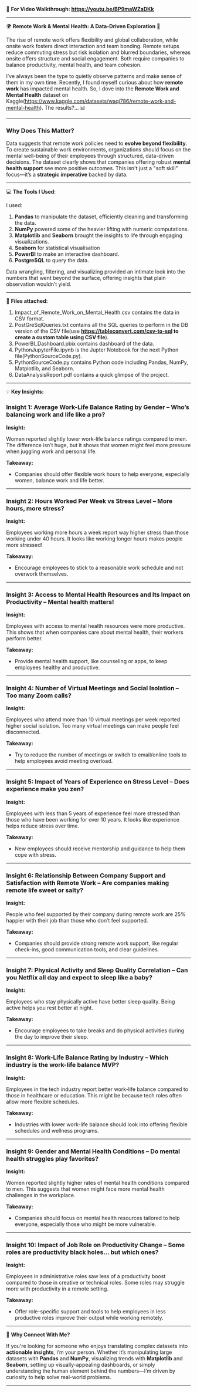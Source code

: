 🎥 **For Video Walkthrough:  https://youtu.be/BP9maWZaDKk**

------

🌍 **Remote Work & Mental Health: A Data-Driven Exploration** 🧠

The rise of remote work offers flexibility and global collaboration, while onsite work fosters direct interaction and team bonding. Remote setups reduce commuting stress but risk isolation and blurred boundaries, whereas onsite offers structure and social engagement. Both require companies to balance productivity, mental health, and team cohesion.

I’ve always been the type to quietly observe patterns and make sense of them in my own time. Recently, I found myself curious about how **remote work** has impacted mental health. So, I dove into the **Remote Work and Mental Health** dataset on Kaggle(https://www.kaggle.com/datasets/waqi786/remote-work-and-mental-health). The results?… 📊

------

### **Why Does This Matter?**

Data suggests that remote work policies need to **evolve beyond flexibility**. To create sustainable work environments, organizations should focus on the mental well-being of their employees through structured, data-driven decisions. The dataset clearly shows that companies offering robust **mental health support** see more positive outcomes. This isn't just a "soft skill" focus—it’s a **strategic imperative** backed by data.

------

💻 **The Tools I Used**:

I used:

1. **Pandas** to manipulate the dataset, efficiently cleaning and transforming the data.
2. **NumPy** powered some of the heavier lifting with numeric computations.
3. **Matplotlib** and **Seaborn** brought the insights to life through engaging visualizations.
4. **Seaborn** for statistical visualisation
5. **PowerBI** to make an interactive dashboard.
6. **PostgreSQL** to query the data.

Data wrangling, filtering, and visualizing provided an intimate look into the numbers that went beyond the surface, offering insights that plain observation wouldn’t yield.

---

📂 **Files attached:**

1. Impact_of_Remote_Work_on_Mental_Health.csv contains the data in CSV format.
2. PostGreSqlQueries.txt contains all the SQL queries to perform in the DB version of the CSV file(use **https://tableconvert.com/csv-to-sql to create a custom table using CSV file**).
3. PowerBI_Dashboard.pbix contains dashboard of the data.
4. PythonJupyterFile.ipynb is the Jupter Notebook for the next Python file(PythonSourceCode.py).
5. PythonSourceCode.py contains Python code including Pandas, NumPy, Matplotlib, and Seaborn.
6. DataAnalysisReport.pdf contains a quick glimpse of the project.

---

💡 **Key Insights:**

### **Insight 1: Average Work-Life Balance Rating by Gender – Who’s balancing work and life like a pro?**

**Insight:**

Women reported slightly lower work-life balance ratings compared to men. The difference isn’t huge, but it shows that women might feel more pressure when juggling work and personal life.

**Takeaway:**

- Companies should offer flexible work hours to help everyone, especially women, balance work and life better.

---

### **Insight 2: Hours Worked Per Week vs Stress Level – More hours, more stress?**

**Insight:**

Employees working more hours a week report way higher stress than those working under 40 hours. It looks like working longer hours makes people more stressed!

**Takeaway:**

- Encourage employees to stick to a reasonable work schedule and not overwork themselves.

---

### **Insight 3: Access to Mental Health Resources and Its Impact on Productivity – Mental health matters!**

**Insight:**

Employees with access to mental health resources were more productive. This shows that when companies care about mental health, their workers perform better.

**Takeaway:**

- Provide mental health support, like counseling or apps, to keep employees healthy and productive.

---

### **Insight 4: Number of Virtual Meetings and Social Isolation – Too many Zoom calls?**

**Insight:**

Employees who attend more than 10 virtual meetings per week reported higher social isolation. Too many virtual meetings can make people feel disconnected.

**Takeaway:**

- Try to reduce the number of meetings or switch to email/online tools to help employees avoid meeting overload.

---

### **Insight 5: Impact of Years of Experience on Stress Level – Does experience make you zen?**

**Insight:**

Employees with less than 5 years of experience feel more stressed than those who have been working for over 10 years. It looks like experience helps reduce stress over time.

**Takeaway:**

- New employees should receive mentorship and guidance to help them cope with stress.

---

### **Insight 6: Relationship Between Company Support and Satisfaction with Remote Work – Are companies making remote life sweet or salty?**

**Insight:**

People who feel supported by their company during remote work are 25% happier with their job than those who don’t feel supported.

**Takeaway:**

- Companies should provide strong remote work support, like regular check-ins, good communication tools, and clear guidelines.

---

### **Insight 7: Physical Activity and Sleep Quality Correlation – Can you Netflix all day and expect to sleep like a baby?**

**Insight:**

Employees who stay physically active have better sleep quality. Being active helps you rest better at night.

**Takeaway:**

- Encourage employees to take breaks and do physical activities during the day to improve their sleep.

---

### **Insight 8: Work-Life Balance Rating by Industry – Which industry is the work-life balance MVP?**

**Insight:**

Employees in the tech industry report better work-life balance compared to those in healthcare or education. This might be because tech roles often allow more flexible schedules.

**Takeaway:**

- Industries with lower work-life balance should look into offering flexible schedules and wellness programs.

---

### **Insight 9: Gender and Mental Health Conditions – Do mental health struggles play favorites?**

**Insight:**

Women reported slightly higher rates of mental health conditions compared to men. This suggests that women might face more mental health challenges in the workplace.

**Takeaway:**

- Companies should focus on mental health resources tailored to help everyone, especially those who might be more vulnerable.

---

### **Insight 10: Impact of Job Role on Productivity Change – Some roles are productivity black holes... but which ones?**

**Insight:**

Employees in administrative roles saw less of a productivity boost compared to those in creative or technical roles. Some roles may struggle more with productivity in a remote setting.

**Takeaway:**

- Offer role-specific support and tools to help employees in less productive roles improve their output while working remotely.

---

💼 **Why Connect With Me?**

If you're looking for someone who enjoys translating complex datasets into **actionable insights**, I’m your person. Whether it’s manipulating large datasets with **Pandas** and **NumPy**, visualizing trends with **Matplotlib** and **Seaborn**, setting up visually-appealing dashboards, or simply understanding the human element behind the numbers—I’m driven by curiosity to help solve real-world problems.

---

